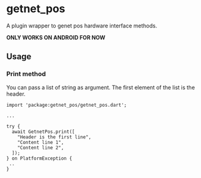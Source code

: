 # getnet_pos

A plugin wrapper to genet pos hardware interface methods.

**ONLY WORKS ON ANDROID FOR NOW**

## Usage

### Print method

You can pass a list of string as argument. The first element of the list
is the header.

```
import 'package:getnet_pos/getnet_pos.dart';

...

try {
  await GetnetPos.print([
    "Header is the first line",
    "Content line 1",
    "Content line 2",
  ]);
} on PlatformException {
 ..
}
```
